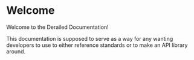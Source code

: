 # Welcome

Welcome to the Derailed Documentation!

This documentation is supposed to serve as a way for any wanting developers to use
to either reference standards or to make an API library around.
